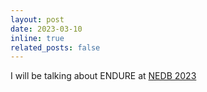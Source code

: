 ```yaml
---
layout: post
date: 2023-03-10
inline: true
related_posts: false
---
```


I will be talking about ENDURE at [NEDB 2023](https://northeastern-datalab.github.io/nedbday/2023/)
